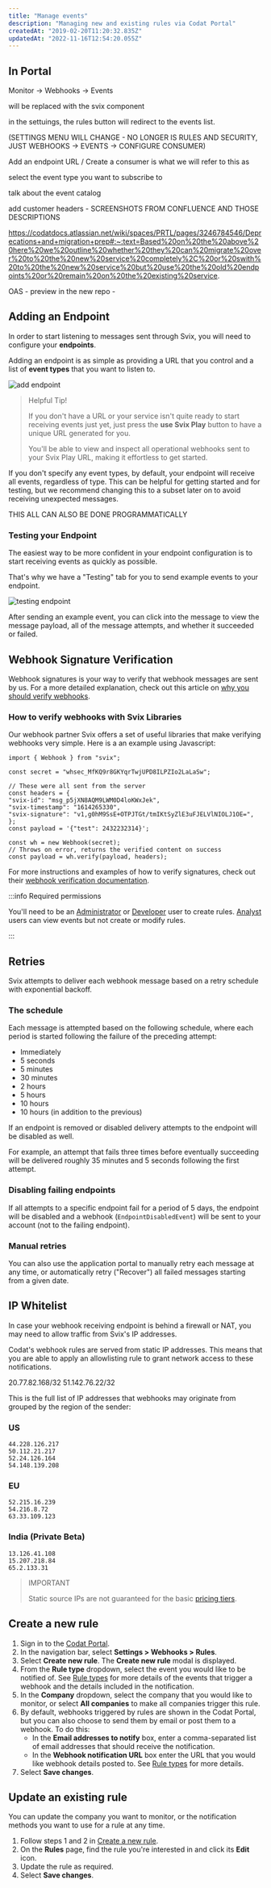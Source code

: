 ```yaml
---
title: "Manage events"
description: "Managing new and existing rules via Codat Portal"
createdAt: "2019-02-20T11:20:32.835Z"
updatedAt: "2022-11-16T12:54:20.055Z"
---
```


## In Portal

Monitor -> Webhooks -> Events 

will be replaced with the svix component

in the settuings, the rules button will redirect to the events list. 

(SETTINGS MENU WILL CHANGE - NO LONGER IS RULES AND SECURITY, JUST WEBHOOKS -> EVENTS -> CONFIGURE CONSUMER)

Add an endpoint URL / Create a consumer is what we will refer to this as

select the event type you want to subscribe to 

talk about the event catalog

add customer headers - SCREENSHOTS FROM CONFLUENCE AND THOSE DESCRIPTIONS 

https://codatdocs.atlassian.net/wiki/spaces/PRTL/pages/3246784546/Deprecations+and+migration+prep#:~:text=Based%20on%20the%20above%20here%20we%20outline%20whether%20they%20can%20migrate%20over%20to%20the%20new%20service%20completely%2C%20or%20swith%20to%20the%20new%20service%20but%20use%20the%20old%20endpoints%20or%20remain%20on%20the%20existing%20service.

OAS - preview in the new repo - 






## Adding an Endpoint
In order to start listening to messages sent through Svix, you will need to configure your  **endpoints**.

Adding an endpoint is as simple as providing a URL that you control and a list of  **event types**  that you want to listen to.

![add endpoint](https://docs.svix.com/assets/images/add-endpoint-6cbcc00b62087f2774cd90b965a3d197.png)

>Helpful Tip!
>
>If you don't have a URL or your service isn't quite ready to start receiving events just yet, just press the  **use Svix Play**  button to have a unique URL generated for you.
>
>You'll be able to view and inspect all operational webhooks sent to your Svix Play URL, making it effortless to get started.

If you don't specify any event types, by default, your endpoint will receive all events, regardless of type. This can be helpful for getting started and for testing, but we recommend changing this to a subset later on to avoid receiving unexpected messages.

THIS ALL CAN ALSO BE DONE PROGRAMMATICALLY

### Testing your Endpoint
The easiest way to be more confident in your endpoint configuration is to start receiving events as quickly as possible.

That's why we have a "Testing" tab for you to send example events to your endpoint.

![testing endpoint](https://docs.svix.com/assets/images/testing-endpoint-3f325ed4f08a4b9c57c49a3dd8ef2e9f.png)

After sending an example event, you can click into the message to view the message payload, all of the message attempts, and whether it succeeded or failed.

## Webhook Signature Verification
Webhook signatures is your way to verify that webhook messages are sent by us. For a more detailed explanation, check out this article on [why you should verify webhooks](https://docs.svix.com/receiving/verifying-payloads/why).

### How to verify webhooks with Svix Libraries
Our webhook partner Svix offers a set of useful libraries that make verifying webhooks very simple. Here is a an example using Javascript:

```
import { Webhook } from "svix";

const secret = "whsec_MfKQ9r8GKYqrTwjUPD8ILPZIo2LaLaSw";

// These were all sent from the server
const headers = {
"svix-id": "msg_p5jXN8AQM9LWM0D4loKWxJek",
"svix-timestamp": "1614265330",
"svix-signature": "v1,g0hM9SsE+OTPJTGt/tmIKtSyZlE3uFJELVlNIOLJ1OE=",
};
const payload = '{"test": 2432232314}';

const wh = new Webhook(secret);
// Throws on error, returns the verified content on success
const payload = wh.verify(payload, headers);
```
For more instructions and examples of how to verify signatures, check out their [webhook verification documentation](https://docs.svix.com/receiving/verifying-payloads/how).

:::info Required permissions

You'll need to be an [Administrator](/configure/user-management/user-roles#administrator) or [Developer](/configure/user-management/user-roles#developer) user to create rules. [Analyst](/configure/user-management/user-roles#analyst) users can view events but not create or modify rules.

:::

## Retries
Svix attempts to deliver each webhook message based on a retry schedule with exponential backoff.

### The schedule
Each message is attempted based on the following schedule, where each period is started following the failure of the preceding attempt:

-   Immediately
-   5 seconds
-   5 minutes
-   30 minutes
-   2 hours
-   5 hours
-   10 hours
-   10 hours (in addition to the previous)

If an endpoint is removed or disabled delivery attempts to the endpoint will be disabled as well.

For example, an attempt that fails three times before eventually succeeding will be delivered roughly 35 minutes and 5 seconds following the first attempt.

### Disabling failing endpoints
If all attempts to a specific endpoint fail for a period of 5 days, the endpoint will be disabled and a webhook (`EndpointDisabledEvent`) will be sent to your account (not to the failing endpoint).

### Manual retries
You can also use the application portal to manually retry each message at any time, or automatically retry ("Recover") all failed messages starting from a given date.







## IP Whitelist
In case your webhook receiving endpoint is behind a firewall or NAT, you may need to allow traffic from Svix's IP addresses.

Codat's webhook rules are served from static IP addresses. This means that you are able to apply an allowlisting rule to grant network access to these notifications.

20.77.82.168/32
51.142.76.22/32

This is the full list of IP addresses that webhooks may originate from grouped by the region of the sender:

### US

```
44.228.126.217
50.112.21.217
52.24.126.164
54.148.139.208
```

### EU

```
52.215.16.239
54.216.8.72
63.33.109.123
```

### India (Private Beta)

```
13.126.41.108
15.207.218.84
65.2.133.31
```

>IMPORTANT
>
>Static source IPs are not guaranteed for the basic [pricing tiers](https://www.svix.com/pricing/).





## Create a new rule

1. Sign in to the [Codat Portal](https://app.codat.io).
2. In the navigation bar, select **Settings > Webhooks > Rules**.
3. Select **Create new rule**.
   The **Create new rule** modal is displayed.
4. From the **Rule type** dropdown, select the event you would like to be notified of. See [Rule types](/using-the-api/webhooks/core-rules-types) for more details of the events that trigger a webhook and the details included in the notification.
5. In the **Company** dropdown, select the company that you would like to monitor, or select **All companies** to make all companies trigger this rule.
6. By default, webhooks triggered by rules are shown in the Codat Portal, but you can also choose to send them by email or post them to a webhook. To do this:
    - In the **Email addresses to notify** box, enter a comma-separated list of email addresses that should receive the notification.
    - In the **Webhook notification URL** box enter the URL that you would like webhook details posted to. See [Rule types](/using-the-api/webhooks/core-rules-types) for more details.
7. Select **Save changes**.

## Update an existing rule

You can update the company you want to monitor, or the notification methods you want to use for a rule at any time.

1. Follow steps 1 and 2 in [Create a new rule](/using-the-api/webhooks/core-rules-create#create-a-new-rule).
2. On the **Rules** page, find the rule you're interested in and click its **Edit** icon.
3. Update the rule as required.
4. Select **Save changes**.
